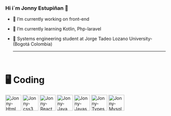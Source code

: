### Hi i´m Jonny Estupiñan 👋

- 🔭 I’m currently working on front-end
- 🌱 I’m currently learning Kotlin, Php-laravel
- 📘 Systems engineering student at Jorge Tadeo Lozano University-(Bogotá Colombia)

  
  
  ---
<div style="display: inline_block"><br>

<!-- <p align="center"><img src="https://github-readme-stats.vercel.app/api/top-langs?username=JonnyEst&show_icons=true&locale=en&layout=compact" alt="JonnyEst" /></p> -->
  
  # 🖥️ Coding
  
  
 
 <img align="center" alt="Jonny-Html" height="50" src="https://cdn.jsdelivr.net/gh/devicons/devicon/icons/html5/html5-original.svg" />
 <img align="center" alt="Jonny-css3" height="50" src="https://cdn.jsdelivr.net/gh/devicons/devicon/icons/css3/css3-original.svg" />
 <img align="center" alt="Jonny-React" height="50" src="https://cdn.jsdelivr.net/gh/devicons/devicon/icons/react/react-original.svg" />
 <img align="center" alt="Jonny-Java" height="50" src="https://cdn.jsdelivr.net/gh/devicons/devicon/icons/java/java-original.svg" />
 <img align="center" alt="Jonny-Javascript" height="50" src="https://cdn.jsdelivr.net/gh/devicons/devicon/icons/javascript/javascript-original.svg" />
 <img align="center" alt="Jonny-Typescript" height="50" src="https://cdn.jsdelivr.net/gh/devicons/devicon/icons/typescript/typescript-original.svg" />
 <img align="center" alt="Jonny-Mysql" height="50" src="https://cdn.jsdelivr.net/gh/devicons/devicon/icons/mysql/mysql-original.svg" />


</div>
  
  ##
  
 
